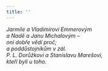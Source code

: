 ```yaml
---
title: ''
---
```


_Jarmile a Vladimírovi Emmerovým  
a Nadě a Janu Michalovým –  
oni dobře vědí proč;  
a poddůstojníkům v zál.  
P. L. Dorůžkovi a Stanislavu Marešovi,  
kteří byli u toho._
